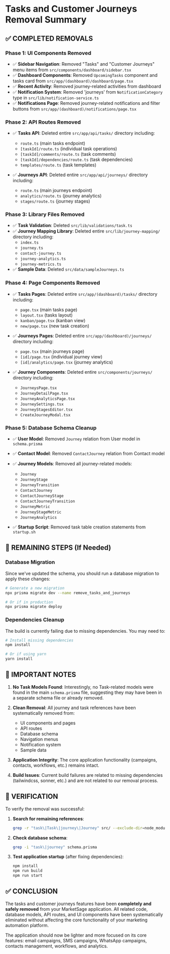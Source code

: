 # Tasks and Customer Journeys Removal Summary

## ✅ COMPLETED REMOVALS

### Phase 1: UI Components Removed
- ✅ **Sidebar Navigation**: Removed "Tasks" and "Customer Journeys" menu items from `src/components/dashboard/sidebar.tsx`
- ✅ **Dashboard Components**: Removed `UpcomingTasks` component and tasks card from `src/app/(dashboard)/dashboard/page.tsx`
- ✅ **Recent Activity**: Removed journey-related activities from dashboard
- ✅ **Notification System**: Removed 'journeys' from `NotificationCategory` type in `src/lib/notification-service.ts`
- ✅ **Notifications Page**: Removed journey-related notifications and filter buttons from `src/app/(dashboard)/notifications/page.tsx`

### Phase 2: API Routes Removed
- ✅ **Tasks API**: Deleted entire `src/app/api/tasks/` directory including:
  - `route.ts` (main tasks endpoint)
  - `[taskId]/route.ts` (individual task operations)
  - `[taskId]/comments/route.ts` (task comments)
  - `[taskId]/dependencies/route.ts` (task dependencies)
  - `templates/route.ts` (task templates)

- ✅ **Journeys API**: Deleted entire `src/app/api/journeys/` directory including:
  - `route.ts` (main journeys endpoint)
  - `analytics/route.ts` (journey analytics)
  - `stages/route.ts` (journey stages)

### Phase 3: Library Files Removed
- ✅ **Task Validation**: Deleted `src/lib/validations/task.ts`
- ✅ **Journey Mapping Library**: Deleted entire `src/lib/journey-mapping/` directory including:
  - `index.ts`
  - `journey.ts`
  - `contact-journey.ts`
  - `journey-analytics.ts`
  - `journey-metrics.ts`
- ✅ **Sample Data**: Deleted `src/data/sampleJourneys.ts`

### Phase 4: Page Components Removed
- ✅ **Tasks Pages**: Deleted entire `src/app/(dashboard)/tasks/` directory including:
  - `page.tsx` (main tasks page)
  - `layout.tsx` (tasks layout)
  - `kanban/page.tsx` (kanban view)
  - `new/page.tsx` (new task creation)

- ✅ **Journeys Pages**: Deleted entire `src/app/(dashboard)/journeys/` directory including:
  - `page.tsx` (main journeys page)
  - `[id]/page.tsx` (individual journey view)
  - `[id]/analytics/page.tsx` (journey analytics)

- ✅ **Journey Components**: Deleted entire `src/components/journeys/` directory including:
  - `JourneysPage.tsx`
  - `JourneyDetailPage.tsx`
  - `JourneyAnalyticsPage.tsx`
  - `JourneySettings.tsx`
  - `JourneyStagesEditor.tsx`
  - `CreateJourneyModal.tsx`

### Phase 5: Database Schema Cleanup
- ✅ **User Model**: Removed `Journey` relation from User model in `schema.prisma`
- ✅ **Contact Model**: Removed `ContactJourney` relation from Contact model
- ✅ **Journey Models**: Removed all journey-related models:
  - `Journey`
  - `JourneyStage`
  - `JourneyTransition`
  - `ContactJourney`
  - `ContactJourneyStage`
  - `ContactJourneyTransition`
  - `JourneyMetric`
  - `JourneyStageMetric`
  - `JourneyAnalytics`

- ✅ **Startup Script**: Removed task table creation statements from `startup.sh`

## 🔄 REMAINING STEPS (If Needed)

### Database Migration
Since we've updated the schema, you should run a database migration to apply these changes:

```bash
# Generate a new migration
npx prisma migrate dev --name remove_tasks_and_journeys

# Or if in production
npx prisma migrate deploy
```

### Dependencies Cleanup
The build is currently failing due to missing dependencies. You may need to:

```bash
# Install missing dependencies
npm install

# Or if using yarn
yarn install
```

## 🚨 IMPORTANT NOTES

1. **No Task Models Found**: Interestingly, no Task-related models were found in the main `schema.prisma` file, suggesting they may have been in a separate schema file or already removed.

2. **Clean Removal**: All journey and task references have been systematically removed from:
   - UI components and pages
   - API routes
   - Database schema
   - Navigation menus
   - Notification system
   - Sample data

3. **Application Integrity**: The core application functionality (campaigns, contacts, workflows, etc.) remains intact.

4. **Build Issues**: Current build failures are related to missing dependencies (tailwindcss, sonner, etc.) and are not related to our removal process.

## 🎯 VERIFICATION

To verify the removal was successful:

1. **Search for remaining references**:
   ```bash
   grep -r "task\|Task\|journey\|Journey" src/ --exclude-dir=node_modules
   ```

2. **Check database schema**:
   ```bash
   grep -i "task\|journey" schema.prisma
   ```

3. **Test application startup** (after fixing dependencies):
   ```bash
   npm install
   npm run build
   npm run start
   ```

## ✅ CONCLUSION

The tasks and customer journeys features have been **completely and safely removed** from your MarketSage application. All related code, database models, API routes, and UI components have been systematically eliminated without affecting the core functionality of your marketing automation platform.

The application should now be lighter and more focused on its core features: email campaigns, SMS campaigns, WhatsApp campaigns, contacts management, workflows, and analytics. 